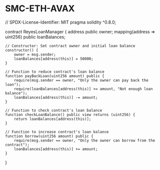 # SMC-ETH-AVAX
// SPDX-License-Identifier: MIT
pragma solidity ^0.8.0;

contract ReyesLoanManager {
    address public owner;
    mapping(address => uint256) public loanBalances;

    // Constructor: Set contract owner and initial loan balance
    constructor() {
        owner = msg.sender;
        loanBalances[address(this)] = 50000;
    }

    // Function to reduce contract's loan balance
    function payBackLoan(uint256 amount) public {
        require(msg.sender == owner, "Only the owner can pay back the loan");
        require(loanBalances[address(this)] >= amount, "Not enough loan balance");
        loanBalances[address(this)] -= amount;
    }

    // Function to check contract's loan balance
    function checkLoanBalance() public view returns (uint256) {
        return loanBalances[address(this)];
    }

    // Function to increase contract's loan balance
    function borrow(uint256 amount) public {
        require(msg.sender == owner, "Only the owner can borrow from the contract");
        loanBalances[address(this)] += amount;
    }
}
